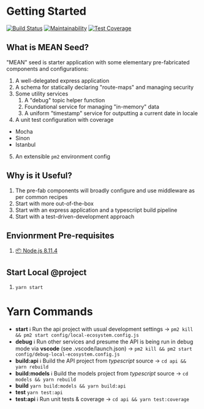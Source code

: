 # Getting Started
[![Build Status](https://travis-ci.com/GUSCRAWFORD/mean-seed.svg?branch=master)](https://travis-ci.com/GUSCRAWFORD/mean-seed)
[![Maintainability](https://api.codeclimate.com/v1/badges/a985b5bc91c864c70d4e/maintainability)](https://codeclimate.com/github/GUSCRAWFORD/mean-seed/maintainability)
[![Test Coverage](https://api.codeclimate.com/v1/badges/a985b5bc91c864c70d4e/test_coverage)](https://codeclimate.com/github/GUSCRAWFORD/mean-seed/test_coverage)


## What is MEAN Seed?

"MEAN" seed is starter application with some elementary pre-fabricated components and configurations:

1. A well-delegated express application
2. A schema for statically declaring "route-maps" and managing security
3. Some utility services
   1. A "debug" topic helper function
   2. Foundational service for managing "in-memory" data
   3. A uniform "timestamp" service for outputting a current date in locale
4. A unit test configuration with coverage
  * Mocha
  * Sinon
  * Istanbul
5. An extensible `pm2` environment config

## Why is it Useful?

1. The pre-fab components will broadly configure and use middleware as per common recipes
2. Start with more out-of-the-box
3. Start with an express application and a typescriipt build pipeline
4. Start with a test-driven-development approach


## Envionrment Pre-requisites

1. [📦 Node.js 8.11.4](https://nodejs.org/download/release/v8.11.4/)

## Start Local @project

1. `yarn start`

# Yarn Commands

* **start** ℹ️ Run the api project with usual development settings → `pm2 kill && pm2 start config/local-ecosystem.config.js`
* **debug** ℹ️ Run other services and presume the API is being run in debug mode via **vscode** (see .vscode/launch.json) → `pm2 kill && pm2 start config/debug-local-ecosystem.config.js`
* **build:api** ℹ️  Build the API project from *typescript* source → `cd api && yarn rebuild`
* **build:models** ℹ️  Build the models project from *typescript* source → `cd models && yarn rebuild`
* **build** `yarn build:models && yarn build:api`
* **test** `yarn test:api`
* **test:api** ℹ️  Run unit tests & coverage → `cd api && yarn test:coverage`